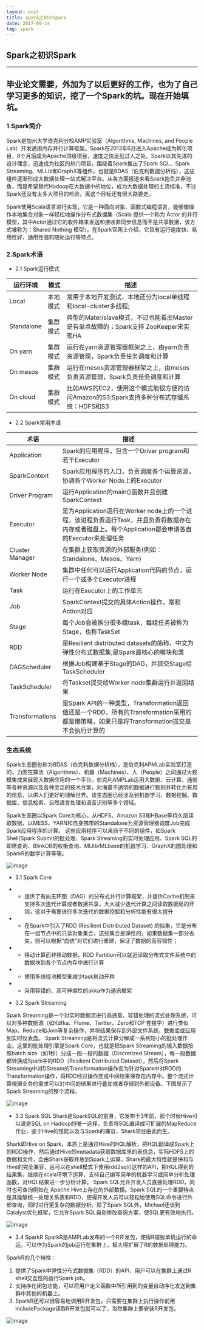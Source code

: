 ```yaml
---
layout: post
title: Spark之初识Spark
date: 2017-09-14
tag: spark
---
```


## Spark之初识Spark


---


毕业论文需要，外加为了以后更好的工作，也为了自己学习更多的知识，挖了一个Spark的坑。现在开始填坑。
---

### 1.Spark简介

Spark是加州大学伯克利分校AMP实验室（Algorithms, Machines, and People Lab）开发通用内存并行计算框架。Spark在2013年6月进入Apache成为孵化项目，8个月后成为Apache顶级项目，速度之快足见过人之处，Spark以其先进的设计理念，迅速成为社区的热门项目，围绕着Spark推出了Spark SQL、Spark Streaming、MLLib和GraphX等组件，也就是BDAS（伯克利数据分析栈），这些组件逐渐形成大数据处理一站式解决平台。从各方面报道来看Spark抱负并非池鱼，而是希望替代Hadoop在大数据中的地位，成为大数据处理的主流标准，不过Spark还没有太多大项目的检验，离这个目标还有很大路要走。

Spark使用Scala语言进行实现，它是一种面向对象、函数式编程语言，能够像操作本地集合对象一样轻松地操作分布式数据集（Scala 提供一个称为 Actor 的并行模型，其中Actor通过它的收件箱来发送和接收非同步信息而不是共享数据，该方式被称为：Shared Nothing 模型）。在Spark官网上介绍，它具有运行速度快、易用性好、通用性强和随处运行等特点。

### 2.Spark术语

- 2.1 Spark运行模式

运行环境 | 模式 | 描述
---|---|---
Local | 本地模式 | 常用于本地开发测试，本地还分为local单线程和local-cluster多线程;
Standalone | 集群模式 | 典型的Mater/slave模式，不过也能看出Master是有单点故障的；Spark支持 ZooKeeper来实现HA
On yarn | 集群模式 | 运行在yarn资源管理器框架之上，由yarn负责资源管理，Spark负责任务调度和计算
On mesos | 集群模式 | 运行在mesos资源管理器框架之上，由mesos负责资源管理，Spark负责任务调度和计算
On cloud | 集群模式 | 比如AWS的EC2，使用这个模式能很方便的访问Amazon的S3;Spark支持多种分布式存储系统：HDFS和S3

- 2.2 Spark常用术语

术语 | 描述
---|---
Application | Spark的应用程序，包含一个Driver program和若干Executor
SparkContext | Spark应用程序的入口，负责调度各个运算资源，协调各个Worker Node上的Executor
Driver Program | 运行Application的main()函数并且创建SparkContext
Executor | 是为Application运行在Worker node上的一个进程，该进程负责运行Task，并且负责将数据存在内存或者磁盘上。每个Application都会申请各自的Executor来处理任务
Cluster Manager | 在集群上获取资源的外部服务(例如：Standalone、Mesos、Yarn)
Worker Node | 集群中任何可以运行Application代码的节点，运行一个或多个Executor进程
Task | 运行在Executor上的工作单元
Job | SparkContext提交的具体Action操作，常和Action对应
Stage | 每个Job会被拆分很多组task，每组任务被称为Stage，也称TaskSet
RDD | 是Resilient distributed datasets的简称，中文为弹性分布式数据集;是Spark最核心的模块和类
DAGScheduler | 根据Job构建基于Stage的DAG，并提交Stage给TaskScheduler
TaskScheduler | 将Taskset提交给Worker node集群运行并返回结果
Transformations | 是Spark API的一种类型，Transformation返回值还是一个RDD，所有的Transformation采用的都是懒策略，如果只是将Transformation提交是不会执行计算的

### 生态系统
Spark生态圈也称为BDAS（伯克利数据分析栈），是伯克利APMLab实验室打造的，力图在算法（Algorithms）、机器（Machines）、人（People）之间通过大规模集成来展现大数据应用的一个平台。伯克利AMPLab运用大数据、云计算、通信等各种资源以及各种灵活的技术方案，对海量不透明的数据进行甄别并转化为有用的信息，以供人们更好的理解世界。该生态圈已经涉及到机器学习、数据挖掘、数据库、信息检索、自然语言处理和语音识别等多个领域。

Spark生态圈以Spark Core为核心，从HDFS、Amazon S3和HBase等持久层读取数据，以MESS、YARN和自身携带的Standalone为资源管理器调度Job完成Spark应用程序的计算。 这些应用程序可以来自于不同的组件，如Spark Shell/Spark Submit的批处理、Spark Streaming的实时处理应用、Spark SQL的即席查询、BlinkDB的权衡查询、MLlib/MLbase的机器学习、GraphX的图处理和SparkR的数学计算等等。

![image](http://images0.cnblogs.com/blog/107289/201508/032218378456765.jpg)

- 3.1 Spark Core
- - 提供了有向无环图（DAG）的分布式并行计算框架，并提供Cache机制来支持多次迭代计算或者数据共享，大大减少迭代计算之间读取数据局的开销，这对于需要进行多次迭代的数据挖掘和分析性能有很大提升
-  - 在Spark中引入了RDD (Resilient Distributed Dataset) 的抽象，它是分布在一组节点中的只读对象集合，这些集合是弹性的，如果数据集一部分丢失，则可以根据“血统”对它们进行重建，保证了数据的高容错性；
- -  移动计算而非移动数据，RDD Partition可以就近读取分布式文件系统中的数据块到各个节点内存中进行计算
- - 使用多线程池模型来减少task启动开稍
- - 采用容错的、高可伸缩性的akka作为通讯框架

- 3.2 Spark Streaming

Spark Streaming是一个对实时数据流进行高通量、容错处理的流式处理系统，可以对多种数据源（如Kdfka、Flume、Twitter、Zero和TCP 套接字）进行类似Map、Reduce和Join等复杂操作，并将结果保存到外部文件系统、数据库或应用到实时仪表盘。
Spark Streaming是将流式计算分解成一系列短小的批处理作业。这里的批处理引擎是Spark Core，也就是把Spark Streaming的输入数据按照batch size（如1秒）分成一段一段的数据（Discretized Stream），每一段数据都转换成Spark中的RDD（Resilient Distributed Dataset），然后将Spark Streaming中对DStream的Transformation操作变为针对Spark中对RDD的Transformation操作，将RDD经过操作变成中间结果保存在内存中。整个流式计算根据业务的需求可以对中间的结果进行叠加或者存储到外部设备。下图显示了Spark Streaming的整个流程。

![image](http://images0.cnblogs.com/blog/107289/201508/032218395172222.jpg)

- 3.3 Spark SQL
    Shark是SparkSQL的前身，它发布于3年前，那个时候Hive可以说是SQL on Hadoop的唯一选择，负责将SQL编译成可扩展的MapReduce作业，鉴于Hive的性能以及与Spark的兼容，Shark项目由此而生。

Shark即Hive on Spark，本质上是通过Hive的HQL解析，把HQL翻译成Spark上的RDD操作，然后通过Hive的metadata获取数据库里的表信息，实际HDFS上的数据和文件，会由Shark获取并放到Spark上运算。Shark的最大特性就是快和与Hive的完全兼容，且可以在shell模式下使用rdd2sql()这样的API，把HQL得到的结果集，继续在scala环境下运算，支持自己编写简单的机器学习或简单分析处理函数，对HQL结果进一步分析计算。
Spark SQL允许开发人员直接处理RDD，同时也可查询例如在 Apache Hive上存在的外部数据。Spark SQL的一个重要特点是其能够统一处理关系表和RDD，使得开发人员可以轻松地使用SQL命令进行外部查询，同时进行更复杂的数据分析。除了Spark SQL外，Michael还谈到Catalyst优化框架，它允许Spark SQL自动修改查询方案，使SQL更有效地执行。

![image](http://images0.cnblogs.com/blog/107289/201508/032218485482429.jpg)

- 3.4 SparkR
SparkR是AMPLab发布的一个R开发包，使得R摆脱单机运行的命运，可以作为Spark的job运行在集群上，极大得扩展了R的数据处理能力。

SparkR的几个特性：
1. 提供了Spark中弹性分布式数据集（RDD）的API，用户可以在集群上通过R shell交互性的运行Spark job。
2. 支持序化闭包功能，可以将用户定义函数中所引用到的变量自动序化发送到集群中其他的机器上。
3.  SparkR还可以很容易地调用R开发包，只需要在集群上执行操作前用includePackage读取R开发包就可以了，当然集群上要安装R开发包。

![image](http://images0.cnblogs.com/blog/107289/201508/032219059708673.jpg)


